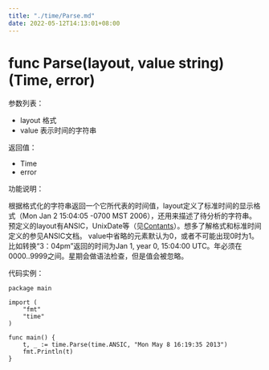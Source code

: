 ```yaml
---
title: "./time/Parse.md"
date: 2022-05-12T14:13:01+08:00
---
```

# func Parse(layout, value string) (Time, error)

参数列表：

- layout 格式
- value 表示时间的字符串

返回值：

- Time
- error

功能说明：

根据格式化的字符串返回一个它所代表的时间值，layout定义了标准时间的显示格式（Mon Jan 2 15:04:05 -0700 MST 2006），还用来描述了待分析的字符串。预定义的layout有ANSIC，UnixDate等（见[Contants](Contants.md)）。想多了解格式和标准时间定义的参见ANSIC文档。
value中省略的元素默认为0，或者不可能出现0时为1。比如转换“3：04pm”返回的时间为Jan 1, year 0, 15:04:00 UTC。年必须在0000..9999之间。星期会做语法检查，但是值会被忽略。

代码实例：

	package main
	
	import (
	    "fmt"
	    "time"
	)
	
	func main() {
	    t, _ := time.Parse(time.ANSIC, "Mon May 8 16:19:35 2013")
	    fmt.Println(t)
	}

